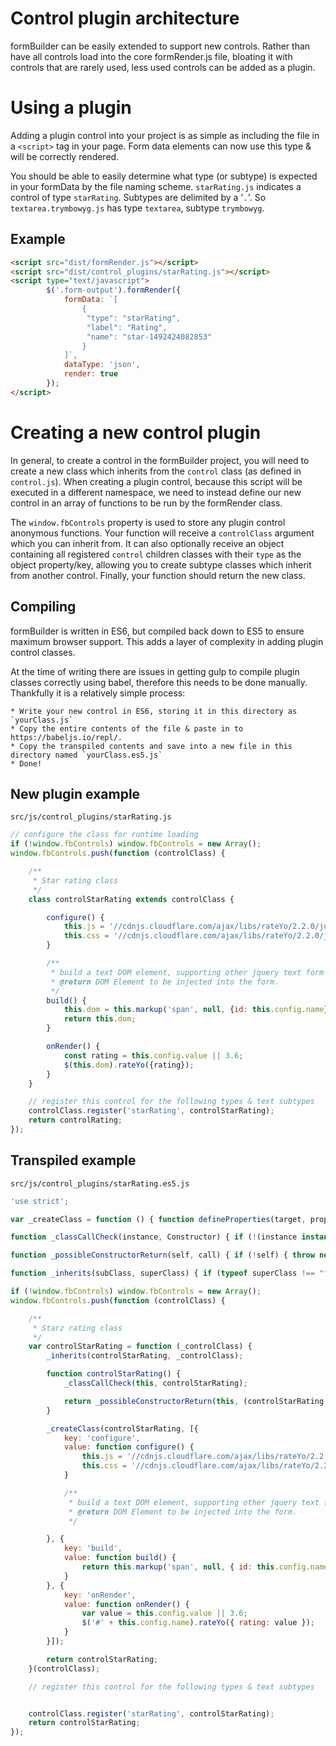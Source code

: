 Control plugin architecture
===========

formBuilder can be easily extended to support new controls. Rather than have all controls load into the core formRender.js file, bloating it with controls that are rarely used, less used controls can be added as a plugin.

Using a plugin
============
Adding a plugin control into your project is as simple as including the file in a `<script>` tag in your page. Form data elements can now use this type & will be correctly rendered.

You should be able to easily determine what type (or subtype) is expected in your formData by the file naming scheme. `starRating.js` indicates a control of type `starRating`. Subtypes are delimited by a '`.`'. So `textarea.trymbowyg.js` has type `textarea`, subtype `trymbowyg`.

Example
-------
```html
<script src="dist/formRender.js"></script>
<script src="dist/control_plugins/starRating.js"></script>
<script type="text/javascript">
        $('.form-output').formRender({
            formData: `[
                {
                 "type": "starRating",
                 "label": "Rating",
                 "name": "star-1492424082853"
                }
            ]`,
            dataType: 'json',
            render: true
        });
</script>
```

Creating a new control plugin
============
In general, to create a control in the formBuilder project, you will need to create a new class which inherits from the `control` class (as defined in `control.js`). When creating a plugin control, because this script will be executed in a different namespace, we need to instead define our new control in an array of functions to be run by the formRender class.

The `window.fbControls` property is used to store any plugin control anonymous functions. Your function will receive a `controlClass` argument which you can inherit from. It can also optionally receive an object containing all registered `control` children classes with their `type` as the object property/key, allowing you to create subtype classes which inherit from another control. Finally, your function should return the new class.

Compiling
-------

formBuilder is written in ES6, but compiled back down to ES5 to ensure maximum browser support. This adds a layer of complexity in adding plugin control classes.

At the time of writing there are issues in getting gulp to compile plugin classes correctly using babel, therefore this needs to be done manually. Thankfully it is a relatively simple process:

    * Write your new control in ES6, storing it in this directory as `yourClass.js`
    * Copy the entire contents of the file & paste in to https://babeljs.io/repl/.
    * Copy the transpiled contents and save into a new file in this directory named `yourClass.es5.js`
    * Done!

New plugin example
-------
`src/js/control_plugins/starRating.js`
```javascript
// configure the class for runtime loading
if (!window.fbControls) window.fbControls = new Array();
window.fbControls.push(function (controlClass) {

    /**
     * Star rating class
     */
    class controlStarRating extends controlClass {

        configure() {
            this.js = '//cdnjs.cloudflare.com/ajax/libs/rateYo/2.2.0/jquery.rateyo.min.js';
            this.css = '//cdnjs.cloudflare.com/ajax/libs/rateYo/2.2.0/jquery.rateyo.min.css';
        }

        /**
         * build a text DOM element, supporting other jquery text form-control's
         * @return DOM Element to be injected into the form.
         */
        build() {
            this.dom = this.markup('span', null, {id: this.config.name});
            return this.dom;
        }

        onRender() {
            const rating = this.config.value || 3.6;
            $(this.dom).rateYo({rating});
        }
    }

    // register this control for the following types & text subtypes
    controlClass.register('starRating', controlStarRating);
    return controlRating;
});
```

Transpiled example
---------
`src/js/control_plugins/starRating.es5.js`
```javascript
'use strict';

var _createClass = function () { function defineProperties(target, props) { for (var i = 0; i < props.length; i++) { var descriptor = props[i]; descriptor.enumerable = descriptor.enumerable || false; descriptor.configurable = true; if ("value" in descriptor) descriptor.writable = true; Object.defineProperty(target, descriptor.key, descriptor); } } return function (Constructor, protoProps, staticProps) { if (protoProps) defineProperties(Constructor.prototype, protoProps); if (staticProps) defineProperties(Constructor, staticProps); return Constructor; }; }();

function _classCallCheck(instance, Constructor) { if (!(instance instanceof Constructor)) { throw new TypeError("Cannot call a class as a function"); } }

function _possibleConstructorReturn(self, call) { if (!self) { throw new ReferenceError("this hasn't been initialised - super() hasn't been called"); } return call && (typeof call === "object" || typeof call === "function") ? call : self; }

function _inherits(subClass, superClass) { if (typeof superClass !== "function" && superClass !== null) { throw new TypeError("Super expression must either be null or a function, not " + typeof superClass); } subClass.prototype = Object.create(superClass && superClass.prototype, { constructor: { value: subClass, enumerable: false, writable: true, configurable: true } }); if (superClass) Object.setPrototypeOf ? Object.setPrototypeOf(subClass, superClass) : subClass.__proto__ = superClass; }

if (!window.fbControls) window.fbControls = new Array();
window.fbControls.push(function (controlClass) {

    /**
     * Starz rating class
     */
    var controlStarRating = function (_controlClass) {
        _inherits(controlStarRating, _controlClass);

        function controlStarRating() {
            _classCallCheck(this, controlStarRating);

            return _possibleConstructorReturn(this, (controlStarRating.__proto__ || Object.getPrototypeOf(controlStarRating)).apply(this, arguments));
        }

        _createClass(controlStarRating, [{
            key: 'configure',
            value: function configure() {
                this.js = '//cdnjs.cloudflare.com/ajax/libs/rateYo/2.2.0/jquery.rateyo.min.js';
                this.css = '//cdnjs.cloudflare.com/ajax/libs/rateYo/2.2.0/jquery.rateyo.min.css';
            }

            /**
             * build a text DOM element, supporting other jquery text form-control's
             * @return DOM Element to be injected into the form.
             */

        }, {
            key: 'build',
            value: function build() {
                return this.markup('span', null, { id: this.config.name });
            }
        }, {
            key: 'onRender',
            value: function onRender() {
                var value = this.config.value || 3.6;
                $('#' + this.config.name).rateYo({ rating: value });
            }
        }]);

        return controlStarRating;
    }(controlClass);

    // register this control for the following types & text subtypes


    controlClass.register('starRating', controlStarRating);
    return controlStarRating;
});

```
